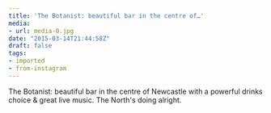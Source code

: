 ```yaml
---
title: 'The Botanist: beautiful bar in the centre of…'
media:
- url: media-0.jpg
date: "2015-03-14T21:44:58Z"
draft: false
tags:
- imported
- from-instagram
---
```

The Botanist: beautiful bar in the centre of Newcastle with a powerful drinks choice & great live music. The North's doing alright.
